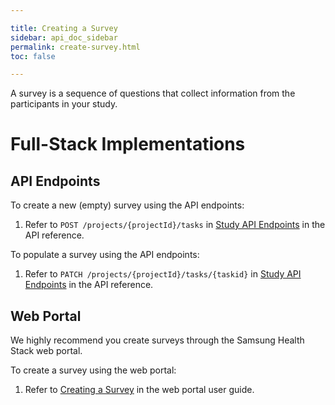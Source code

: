 ```yaml
---

title: Creating a Survey
sidebar: api_doc_sidebar
permalink: create-survey.html
toc: false

---
```



A survey is a sequence of questions that collect information from the participants in your study.

# Full-Stack Implementations

## API Endpoints

To create a new (empty) survey using the API endpoints:

1. Refer to `POST /projects/{projectId}/tasks` in [Study API Endpoints](../../api-reference/study-api-endpoints.md) in the API reference.

To populate a survey using the API endpoints:

1. Refer to `PATCH /projects/{projectId}/tasks/{taskid}` in [Study API Endpoints](../../api-reference/study-api-endpoints.md) in the API reference.

## Web Portal

We highly recommend you create surveys through the Samsung Health Stack web portal.

To create a survey using the web portal:

1. Refer to [Creating a Survey](../../portal-guide/content-creation/creating-a-survey.md) in the web portal user guide.
